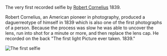 The very first recorded selfie by [Robert Cornelius](http://en.wikipedia.org/wiki/Robert_Cornelius "Robert Cornelius") 1839.

Robert Cornelius, an American pioneer in photography, produced a daguerreotype of himself in 1839 which is also one of the first photographs of a person. Because the process was slow he was able to uncover the lens, run into shot for a minute or more, and then replace the lens cap. He recorded on the back "The first light Picture ever taken. 1839."

![The first selfie](http://upload.wikimedia.org/wikipedia/commons/thumb/9/90/RobertCornelius.jpg/914px-RobertCornelius.jpg "The first selfie - Robert Cornelius 1839")

